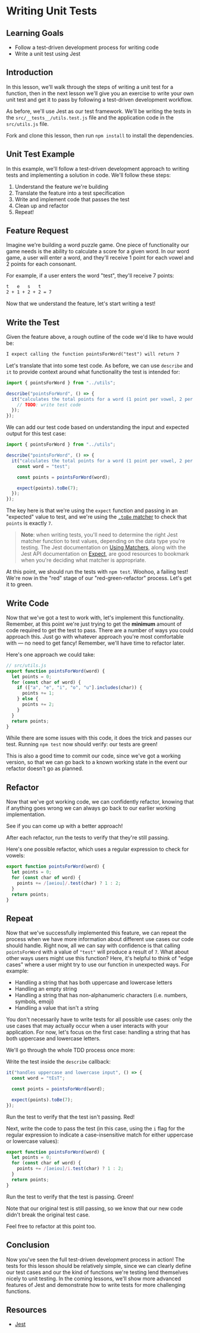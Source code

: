 # Writing Unit Tests

## Learning Goals

- Follow a test-driven development process for writing code
- Write a unit test using Jest

## Introduction

In this lesson, we'll walk through the steps of writing a unit test for a
function, then in the next lesson we'll give you an exercise to write your own
unit test and get it to pass by following a test-driven development workflow.

As before, we'll use Jest as our test framework. We'll be writing the tests in
the `src/__tests__/utils.test.js` file and the application code in the
`src/utils.js` file.

Fork and clone this lesson, then run `npm install` to install the dependencies.

## Unit Test Example

In this example, we'll follow a test-driven development approach to writing
tests and implementing a solution in code. We'll follow these steps:

1. Understand the feature we're building
2. Translate the feature into a test specification
3. Write and implement code that passes the test
4. Clean up and refactor
5. Repeat!

## Feature Request

Imagine we're building a word puzzle game. One piece of functionality our game
needs is the ability to calculate a score for a given word. In our word game, a
user will enter a word, and they'll receive 1 point for each vowel and 2 points
for each consonant.

For example, if a user enters the word "test", they'll receive 7 points:

```txt
t   e   s   t
2 + 1 + 2 + 2 = 7
```

Now that we understand the feature, let's start writing a test!

## Write the Test

Given the feature above, a rough outline of the code we'd like to have would be:

```txt
I expect calling the function pointsForWord("test") will return 7
```

Let's translate that into some test code. As before, we can use `describe` and
`it` to provide context around what functionality the test is intended for:

```js
import { pointsForWord } from "../utils";

describe("pointsForWord", () => {
  it("calculates the total points for a word (1 point per vowel, 2 per consonant)", () => {
    // TODO: write test code
  });
});
```

We can add our test code based on understanding the input and expected output
for this test case:

```js
import { pointsForWord } from "../utils";

describe("pointsForWord", () => {
  it("calculates the total points for a word (1 point per vowel, 2 per consonant)", () => {
    const word = "test";

    const points = pointsForWord(word);

    expect(points).toBe(7);
  });
});
```

The key here is that we're using the `expect` function and passing in an
"expected" value to test, and we're using the [`.toBe` matcher][to-be] to check
that `points` is exactly `7`.

> **Note**: when writing tests, you'll need to determine the right Jest matcher
> function to test values, depending on the data type you're testing. The Jest
> documentation on [Using Matchers][using matchers], along with the Jest API
> documentation on [Expect][expect], are good resources to bookmark when you're
> deciding what matcher is appropriate.

[using matchers]: https://jestjs.io/docs/using-matchers
[expect]: https://jestjs.io/docs/expect

At this point, we should run the tests with `npm test`. Woohoo, a failing test!
We're now in the "red" stage of our "red-green-refactor" process. Let's get it
to green.

## Write Code

Now that we've got a test to work with, let's implement this functionality.
Remember, at this point we're just trying to get the **minimum** amount of code
required to get the test to pass. There are a number of ways you could approach
this. Just go with whatever approach you're most comfortable with — no need to
get fancy! Remember, we'll have time to refactor later.

Here's one approach we could take:

```js
// src/utils.js
export function pointsForWord(word) {
  let points = 0;
  for (const char of word) {
    if (["a", "e", "i", "o", "u"].includes(char)) {
      points += 1;
    } else {
      points += 2;
    }
  }
  return points;
}
```

While there are some issues with this code, it does the trick and passes our
test. Running `npm test` now should verify: our tests are green!

This is also a good time to commit our code, since we've got a working version,
so that we can go back to a known working state in the event our refactor
doesn't go as planned.

## Refactor

Now that we've got working code, we can confidently refactor, knowing that if
anything goes wrong we can always go back to our earlier working implementation.

See if you can come up with a better approach!

After each refactor, run the tests to verify that they're still passing.

Here's one possible refactor, which uses a regular expression to check for
vowels:

```js
export function pointsForWord(word) {
  let points = 0;
  for (const char of word) {
    points += /[aeiou]/.test(char) ? 1 : 2;
  }
  return points;
}
```

## Repeat

Now that we've successfully implemented this feature, we can repeat the process
when we have more information about different use cases our code should handle.
Right now, all we can say with confidence is that calling `pointsForWord` with a
value of `"test"` will produce a result of `7`. What about other ways users
might use this function? Here, it's helpful to think of "edge cases" where a
user might try to use our function in unexpected ways. For example:

- Handling a string that has both uppercase and lowercase letters
- Handling an empty string
- Handling a string that has non-alphanumeric characters (i.e. numbers, symbols,
  emoji)
- Handling a value that isn't a string

You don't necessarily have to write tests for all possible use cases: only the
use cases that may actually occur when a user interacts with your application.
For now, let's focus on the first case: handling a string that has both
uppercase and lowercase letters.

We'll go through the whole TDD process once more:

Write the test inside the `describe` callback:

```js
it("handles uppercase and lowercase input", () => {
  const word = "tEsT";

  const points = pointsForWord(word);

  expect(points).toBe(7);
});
```

Run the test to verify that the test isn't passing. Red!

Next, write the code to pass the test (in this case, using the `i` flag for the
regular expression to indicate a case-insensitive match for either uppercase or
lowercase values):

```js
export function pointsForWord(word) {
  let points = 0;
  for (const char of word) {
    points += /[aeiou]/i.test(char) ? 1 : 2;
  }
  return points;
}
```

Run the test to verify that the test is passing. Green!

Note that our original test is still passing, so we know that our new code
didn't break the original test case.

Feel free to refactor at this point too.

## Conclusion

Now you've seen the full test-driven development process in action! The tests
for this lesson should be relatively simple, since we can clearly define our
test cases and our the kind of functions we're testing lend themselves nicely to
unit testing. In the coming lessons, we'll show more advanced features of Jest
and demonstrate how to write tests for more challenging functions.

## Resources

- [Jest](https://jestjs.io/)

[to-be]: https://jestjs.io/docs/expect#tobevalue
[to-throw]: https://jestjs.io/docs/expect#tothrowerror
